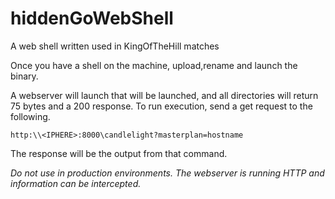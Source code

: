 # hiddenGoWebShell
 A web shell written used in KingOfTheHill matches

Once you have a shell on the machine, upload,rename and launch the binary.

A webserver will launch that will be launched, and all directories will return 75 bytes and a 200 response. To run execution, send a get request to the following.

```
http:\\<IPHERE>:8000\candlelight?masterplan=hostname
```

The response will be the output from that command. 

*Do not use in production environments. The webserver is running HTTP and information can be intercepted.*